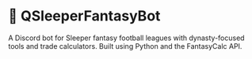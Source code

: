# 🏈 QSleeperFantasyBot

A Discord bot for Sleeper fantasy football leagues with dynasty-focused tools and trade calculators. Built using Python and the FantasyCalc API.
